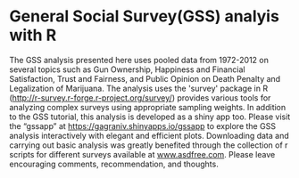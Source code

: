 # General Social Survey(GSS) analyis with R

The GSS analysis presented here uses pooled data from 1972-2012 on several topics such as Gun Ownership, Happiness and Financial Satisfaction, Trust and Fairness, and Public Opinion on Death Penalty and Legalization of Marijuana. The analysis uses the 'survey' package in R (http://r-survey.r-forge.r-project.org/survey/) provides various tools for analyzing complex surveys using appropriate sampling weights. In addition to the GSS tutorial, this analysis is developed as a shiny app too. Please visit the “gssapp” at https://gagraniv.shinyapps.io/gssapp to explore the GSS analysis interactively with elegant and efficient plots.  Downloading data and carrying out basic analysis was greatly benefited through the collection of r scripts for different surveys available at www.asdfree.com. Please leave encouraging comments, recommendation, and thoughts.


